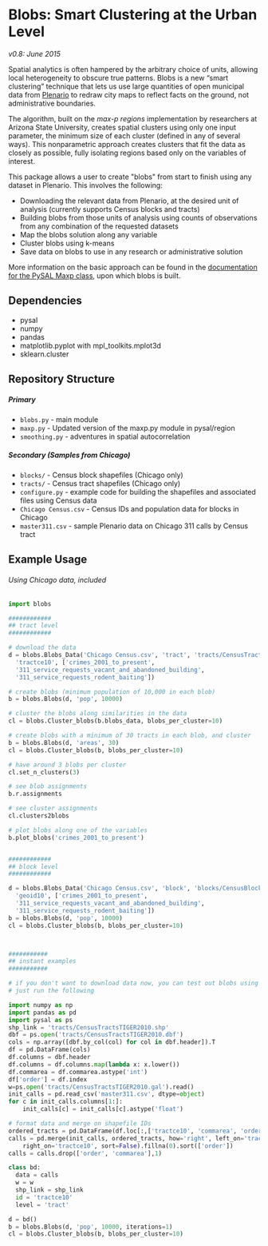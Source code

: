 Blobs: Smart Clustering at the Urban Level
=====

*v0.8: June 2015*

Spatial analytics is often hampered by the arbitrary choice of units, allowing local heterogeneity to obscure true patterns. Blobs is a new “smart clustering” technique that lets us use large quantities of open municipal data from [Plenario](http://plenar.io) to redraw city maps to reflect facts on the ground, not administrative boundaries. 

The algorithm, built on the *max-p regions* implementation by researchers at Arizona State University, creates spatial clusters using only one input parameter, the minimum size of each cluster (defined in any of several ways). This nonparametric approach creates clusters that fit the data as closely as possible, fully isolating regions based only on the variables of interest.  

This package allows a user to create "blobs" from start to finish using any dataset in Plenario. This involves the following:

* Downloading the relevant data from Plenario, at the desired unit of analysis (currently supports Census blocks and tracts)
* Building blobs from those units of analysis using counts of observations from any combination of the requested datasets
* Map the blobs solution along any variable
* Cluster blobs using k-means
* Save data on blobs to use in any research or administrative solution

More information on the basic approach can be found in the [documentation for the PySAL Maxp class](http://www.pysal.org/library/region/maxp.html), upon which blobs is built. 


Dependencies
------------

* pysal
* numpy
* pandas
* matplotlib.pyplot with mpl_toolkits.mplot3d
* sklearn.cluster

Repository Structure
------------

##### Primary

* `blobs.py` - main module
* `maxp.py` - Updated version of the maxp.py module in pysal/region
* `smoothing.py` - adventures in spatial autocorrelation

##### Secondary (Samples from Chicago)

* `blocks/` - Census block shapefiles (Chicago only)
* `tracts/` - Census tract shapefiles (Chicago only)
* `configure.py` - example code for building the shapefiles and associated files using Census data
* `Chicago Census.csv` - Census IDs and population data for blocks in Chicago
* `master311.csv` - sample Plenario data on Chicago 311 calls by Census tract

  
Example Usage
----------------------
######  Using Chicago data, included

```python
import blobs

############
## tract level
############

# download the data
d = blobs.Blobs_Data('Chicago Census.csv', 'tract', 'tracts/CensusTractsTIGER2010.shp', 
  'tractce10', ['crimes_2001_to_present', 
  '311_service_requests_vacant_and_abandoned_building', 
  '311_service_requests_rodent_baiting'])

# create blobs (minimum population of 10,000 in each blob)
b = blobs.Blobs(d, 'pop', 10000)

# cluster the blobs along similarities in the data
cl = blobs.Cluster_blobs(b.blobs_data, blobs_per_cluster=10)

# create blobs with a minimum of 30 tracts in each blob, and cluster
b = blobs.Blobs(d, 'areas', 30)
cl = blobs.Cluster_blobs(b, blobs_per_cluster=10)

# have around 3 blobs per cluster
cl.set_n_clusters(3)

# see blob assignments
b.r.assignments

# see cluster assignments
cl.clusters2blobs

# plot blobs along one of the variables
b.plot_blobs('crimes_2001_to_present')


############
## block level
############

d = blobs.Blobs_Data('Chicago Census.csv', 'block', 'blocks/CensusBlockTIGER2010.shp', 
  'geoid10', ['crimes_2001_to_present', 
  '311_service_requests_vacant_and_abandoned_building', 
  '311_service_requests_rodent_baiting'])
b = blobs.Blobs(d, 'pop', 10000)
cl = blobs.Cluster_blobs(b, blobs_per_cluster=10)



###########
## instant examples
###########

# if you don't want to download data now, you can test out blobs using some included data
# just run the following

import numpy as np
import pandas as pd
import pysal as ps
shp_link = 'tracts/CensusTractsTIGER2010.shp'
dbf = ps.open('tracts/CensusTractsTIGER2010.dbf')
cols = np.array([dbf.by_col(col) for col in dbf.header]).T
df = pd.DataFrame(cols)
df.columns = dbf.header
df.columns = df.columns.map(lambda x: x.lower())
df.commarea = df.commarea.astype('int')
df['order'] = df.index
w=ps.open('tracts/CensusTractsTIGER2010.gal').read()
init_calls = pd.read_csv('master311.csv', dtype=object)
for c in init_calls.columns[1:]:
    init_calls[c] = init_calls[c].astype('float')

# format data and merge on shapefile IDs
ordered_tracts = pd.DataFrame(df.loc[:,['tractce10', 'commarea', 'order']])
calls = pd.merge(init_calls, ordered_tracts, how='right', left_on='tractID', 
    right_on='tractce10', sort=False).fillna(0).sort(['order'])
calls = calls.drop(['order', 'commarea'],1)

class bd:
  data = calls
  w = w
  shp_link = shp_link
  id = 'tractce10'
  level = 'tract'

d = bd()
b = blobs.Blobs(d, 'pop', 10000, iterations=1)
cl = blobs.Cluster_blobs(b, blobs_per_cluster=10)


```




